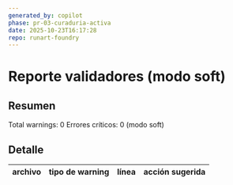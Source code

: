 ```yaml
---
generated_by: copilot
phase: pr-03-curaduria-activa
date: 2025-10-23T16:17:28
repo: runart-foundry
---
```


# Reporte validadores (modo soft)

## Resumen

Total warnings: 0
Errores críticos: 0 (modo soft)

## Detalle

archivo | tipo de warning | línea | acción sugerida
--- | --- | --- | ---
